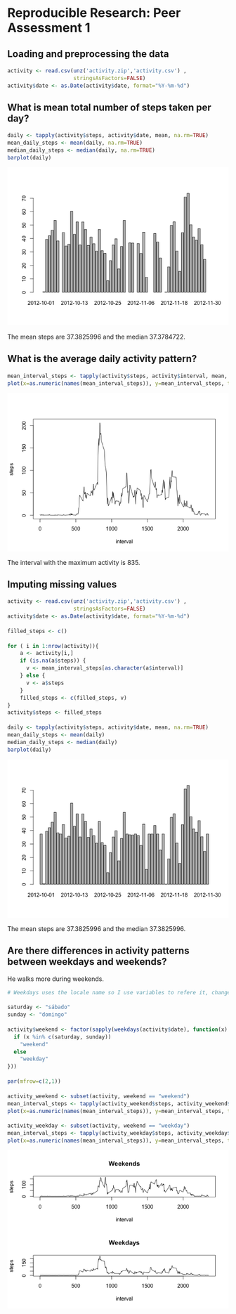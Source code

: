 # Reproducible Research: Peer Assessment 1


## Loading and preprocessing the data


```r
activity <- read.csv(unz('activity.zip','activity.csv') , 
                     stringsAsFactors=FALSE)
activity$date <- as.Date(activity$date, format="%Y-%m-%d")
```

## What is mean total number of steps taken per day?


```r
daily <- tapply(activity$steps, activity$date, mean, na.rm=TRUE)
mean_daily_steps <- mean(daily, na.rm=TRUE)
median_daily_steps <- median(daily, na.rm=TRUE)
barplot(daily)
```

![](PA1_template_files/figure-html/unnamed-chunk-2-1.png)<!-- -->

The mean steps are 37.3825996 and the median 37.3784722.

## What is the average daily activity pattern?


```r
mean_interval_steps <- tapply(activity$steps, activity$interval, mean, na.rm=TRUE)
plot(x=as.numeric(names(mean_interval_steps)), y=mean_interval_steps, type="l", ylab="steps", xlab="interval")
```

![](PA1_template_files/figure-html/unnamed-chunk-3-1.png)<!-- -->

The interval with the maximum activity is 835.

## Imputing missing values


```r
activity <- read.csv(unz('activity.zip','activity.csv') , 
                     stringsAsFactors=FALSE)
activity$date <- as.Date(activity$date, format="%Y-%m-%d")

filled_steps <- c()

for ( i in 1:nrow(activity)){
    a <- activity[i,]
    if (is.na(a$steps)) {
      v <- mean_interval_steps[as.character(a$interval)]
    } else {
      v <- a$steps
    }
    filled_steps <- c(filled_steps, v)
}
activity$steps <- filled_steps

daily <- tapply(activity$steps, activity$date, mean, na.rm=TRUE)
mean_daily_steps <- mean(daily)
median_daily_steps <- median(daily)
barplot(daily)
```

![](PA1_template_files/figure-html/unnamed-chunk-4-1.png)<!-- -->

The mean steps are 37.3825996 and the median 37.3825996.

## Are there differences in activity patterns between weekdays and weekends?

He walks more during weekends.


```r
# Weekdays uses the locale name so I use variables to refere it, change it here if necesary

saturday <- "sábado"
sunday <- "domingo"

activity$weekend <- factor(sapply(weekdays(activity$date), function(x) {
  if (x %in% c(saturday, sunday))
    "weekend"
  else
    "weekday"
}))

par(mfrow=c(2,1))

activity_weekend <- subset(activity, weekend == "weekend")
mean_interval_steps <- tapply(activity_weekend$steps, activity_weekend$interval, mean, na.rm=TRUE)
plot(x=as.numeric(names(mean_interval_steps)), y=mean_interval_steps, type="l", ylab="steps", xlab="interval", main="Weekends")

activity_weekday <- subset(activity, weekend == "weekday")
mean_interval_steps <- tapply(activity_weekday$steps, activity_weekday$interval, mean, na.rm=TRUE)
plot(x=as.numeric(names(mean_interval_steps)), y=mean_interval_steps, type="l", ylab="steps", xlab="interval", main="Weekdays")
```

![](PA1_template_files/figure-html/unnamed-chunk-5-1.png)<!-- -->

